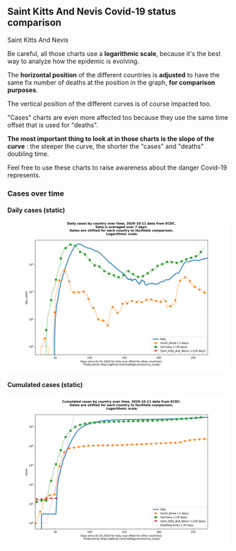 ## Saint Kitts And Nevis Covid-19 status comparison 

Saint Kitts And Nevis



Be careful, all those charts use a **logarithmic scale**, because it's the best way to analyze how the epidemic is evolving.
 
The **horizontal position** of the different countries is **adjusted** to have the same fix number of deaths at the position in the graph, **for comparison purposes**.

The vertical position of the different curves is of course impacted too.

"Cases" charts are even more affected too because they use the same time offset that is used for "deaths".

**The most important thing to look at in those charts is the slope of the curve** : the steeper the curve, the shorter the "cases" and "deaths" doubling time.

Feel free to use these charts to raise awareness about the danger Covid-19 represents. 


 
### Cases over time
 
#### Daily cases (static)
![Saint Kitts And Nevis covid-19 daily cases static chart](https://raw.githubusercontent.com/madlag/coronavirus_study/master/notebooks/graphs/2020-10-11/countries/Saint_Kitts_And_Nevis/2020-10-11_Saint_Kitts_And_Nevis_day_cases.png "Saint Kitts And Nevis covid-19 day_cases static chart")   
 
#### Cumulated cases (static)
![Saint Kitts And Nevis covid-19 cumulated cases static chart](https://raw.githubusercontent.com/madlag/coronavirus_study/master/notebooks/graphs/2020-10-11/countries/Saint_Kitts_And_Nevis/2020-10-11_Saint_Kitts_And_Nevis_cases.png "Saint Kitts And Nevis covid-19 cases static chart")   

